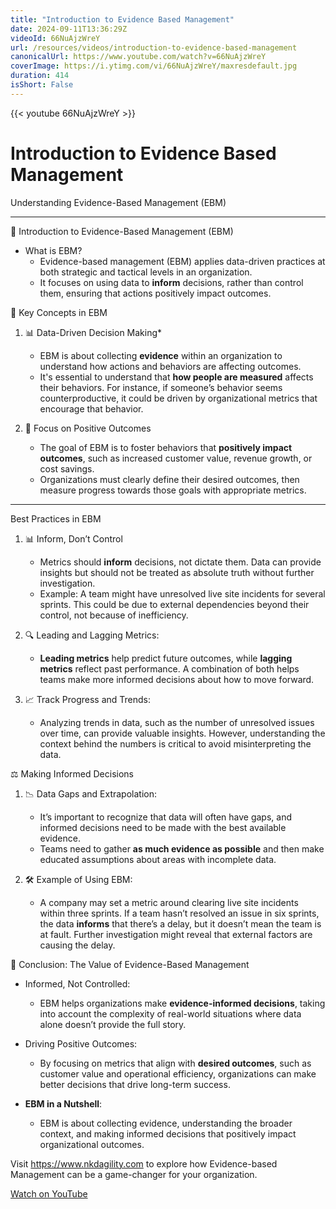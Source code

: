 ```yaml
---
title: "Introduction to Evidence Based Management"
date: 2024-09-11T13:36:29Z
videoId: 66NuAjzWreY
url: /resources/videos/introduction-to-evidence-based-management
canonicalUrl: https://www.youtube.com/watch?v=66NuAjzWreY
coverImage: https://i.ytimg.com/vi/66NuAjzWreY/maxresdefault.jpg
duration: 414
isShort: False
---
```


{{< youtube 66NuAjzWreY >}}

# Introduction to Evidence Based Management

Understanding Evidence-Based Management (EBM)

---

📘 Introduction to Evidence-Based Management (EBM)

- What is EBM?
  - Evidence-based management (EBM) applies data-driven practices at both strategic and tactical levels in an organization.
  - It focuses on using data to **inform** decisions, rather than control them, ensuring that actions positively impact outcomes.

🧠 Key Concepts in EBM

1. 📊 Data-Driven Decision Making*
   - EBM is about collecting **evidence** within an organization to understand how actions and behaviors are affecting outcomes.
   - It's essential to understand that **how people are measured** affects their behaviors. For instance, if someone’s behavior seems counterproductive, it could be driven by organizational metrics that encourage that behavior.

2. 🔄 Focus on Positive Outcomes
   - The goal of EBM is to foster behaviors that **positively impact outcomes**, such as increased customer value, revenue growth, or cost savings.
   - Organizations must clearly define their desired outcomes, then measure progress towards those goals with appropriate metrics.

---

Best Practices in EBM

1. 📊 Inform, Don’t Control
   - Metrics should **inform** decisions, not dictate them. Data can provide insights but should not be treated as absolute truth without further investigation.
   - Example: A team might have unresolved live site incidents for several sprints. This could be due to external dependencies beyond their control, not because of inefficiency.

2. 🔍 Leading and Lagging Metrics:
   - **Leading metrics** help predict future outcomes, while **lagging metrics** reflect past performance. A combination of both helps teams make more informed decisions about how to move forward.
   
3. 📈 Track Progress and Trends:
   - Analyzing trends in data, such as the number of unresolved issues over time, can provide valuable insights. However, understanding the context behind the numbers is critical to avoid misinterpreting the data.

⚖️ Making Informed Decisions

1. 📉 Data Gaps and Extrapolation:
   - It’s important to recognize that data will often have gaps, and informed decisions need to be made with the best available evidence.
   - Teams need to gather **as much evidence as possible** and then make educated assumptions about areas with incomplete data.

2. 🛠 Example of Using EBM:
   - A company may set a metric around clearing live site incidents within three sprints. If a team hasn’t resolved an issue in six sprints, the data **informs** that there’s a delay, but it doesn’t mean the team is at fault. Further investigation might reveal that external factors are causing the delay.

🌟 Conclusion: The Value of Evidence-Based Management

- Informed, Not Controlled:
   - EBM helps organizations make **evidence-informed decisions**, taking into account the complexity of real-world situations where data alone doesn’t provide the full story.
   
- Driving Positive Outcomes:
   - By focusing on metrics that align with **desired outcomes**, such as customer value and operational efficiency, organizations can make better decisions that drive long-term success.

- **EBM in a Nutshell**:
   - EBM is about collecting evidence, understanding the broader context, and making informed decisions that positively impact organizational outcomes.

Visit https://www.nkdagility.com to explore how Evidence-based Management can be a game-changer for your organization.

[Watch on YouTube](https://www.youtube.com/watch?v=66NuAjzWreY)
